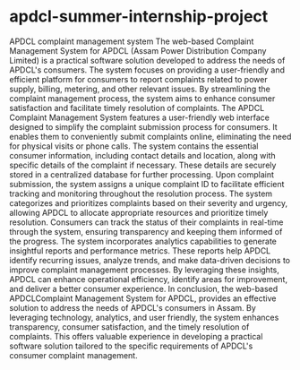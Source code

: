 # apdcl-summer-internship-project
APDCL complaint management system
The web-based Complaint Management System for APDCL (Assam Power Distribution Company Limited) is a practical software solution developed to address the needs of APDCL's consumers. The system focuses on providing a user-friendly and efficient platform for consumers to report complaints related to power supply, billing, metering, and other relevant issues. By streamlining the complaint management process, the system aims to enhance consumer satisfaction and facilitate timely resolution of complaints.
The APDCL Complaint Management System features a user-friendly web interface designed to simplify the complaint submission process for consumers. It enables them to conveniently submit complaints online, eliminating the need for physical visits or phone calls. The system contains the essential consumer information, including contact details and location, along with specific details of the complaint if necessary. These details are securely stored in a centralized database for further processing.
Upon complaint submission, the system assigns a unique complaint ID to facilitate efficient tracking and monitoring throughout the resolution process. The system categorizes and prioritizes complaints based on their severity and urgency, allowing APDCL to allocate appropriate resources and prioritize timely resolution. Consumers can track the status of their complaints in real-time through the system, ensuring transparency and keeping them informed of the progress.
The system incorporates analytics capabilities to generate insightful reports and performance metrics. These reports help APDCL identify recurring issues, analyze trends, and make data-driven decisions to improve complaint management processes. By leveraging these insights, APDCL can enhance operational efficiency, identify areas for improvement, and deliver a better consumer experience.
In conclusion, the web-based APDCLComplaint Management System for APDCL, provides an effective solution to address the needs of APDCL's consumers in Assam. By leveraging technology, analytics, and user friendly, the system enhances transparency, consumer satisfaction, and the timely resolution of complaints. This offers valuable experience in developing a practical software solution tailored to the specific requirements of APDCL's consumer complaint management.
